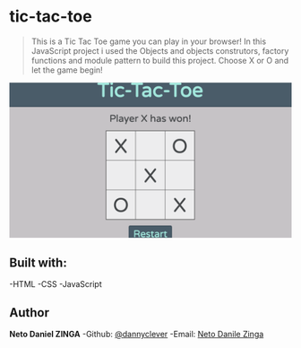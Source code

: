 # tic-tac-toe

> This is a Tic Tac Toe game you can play in your browser!
In this JavaScript project i used the Objects and objects construtors, factory functions and module pattern to build this project.
Choose X or O and let the game begin! 

![Screenshot](img/screenshot.png)

## Built with:
-HTML
-CSS
-JavaScript

## Author

**Neto Daniel ZINGA**
-Github: [@dannyclever](https://github.com/dannyclever)
-Email: [Neto Danile Zinga](danielnzinga5@gmail.com)